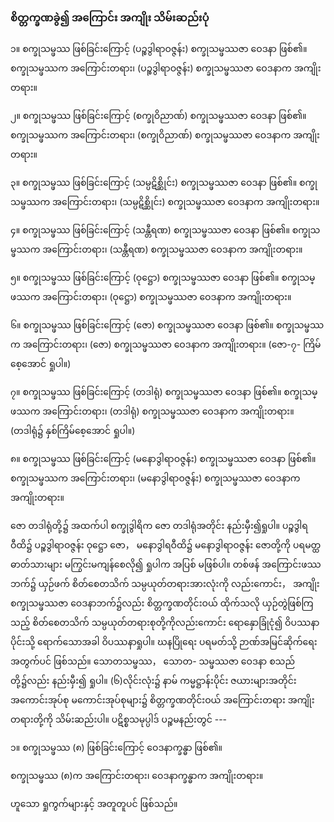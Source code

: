 ### စိတ္တက္ခဏခွဲ၍ အကြောင်း အကျိုး သိမ်းဆည်းပုံ

၁။ စက္ခုသမ္ဖဿ ဖြစ်ခြင်းကြောင့် (ပဉ္စဒွါရာဝဇ္ဇန်း) စက္ခုသမ္ဖဿဇာ ဝေဒနာ ဖြစ်၏။
စက္ခုသမ္ဖဿက အကြောင်းတရား၊ (ပဉ္စဒွါရာဝဇ္ဇန်း) စက္ခုသမ္ဖဿဇာ ဝေဒနာက အကျိုးတရား။

၂။ စက္ခုသမ္ဖဿ ဖြစ်ခြင်းကြောင့် (စက္ခုဝိညာဏ်) စက္ခုသမ္ဖဿဇာ ဝေဒနာ ဖြစ်၏။
စက္ခုသမ္ဖဿက အကြောင်းတရား၊ (စက္ခုဝိညာဏ်) စက္ခုသမ္ဖဿဇာ ဝေဒနာက အကျိုးတရား။

၃။ စက္ခုသမ္ဖဿ ဖြစ်ခြင်းကြောင့် (သမ္ပဋိစ္ဆိုင်း) စက္ခုသမ္ဖဿဇာ ဝေဒနာ ဖြစ်၏။
စက္ခုသမ္ဖဿက အကြောင်းတရား၊ (သမ္ပဋိစ္ဆိုင်း) စက္ခုသမ္ဖဿဇာ ဝေဒနာက အကျိုးတရား။

၄။ စက္ခုသမ္ဖဿ ဖြစ်ခြင်းကြောင့် (သန္တီရဏ) စက္ခုသမ္ဖဿဇာ ဝေဒနာ ဖြစ်၏။
စက္ခုသမ္ဖဿက အကြောင်းတရား၊ (သန္တီရဏ) စက္ခုသမ္ဖဿဇာ ဝေဒနာက အကျိုးတရား။

၅။ စက္ခုသမ္ဖဿ ဖြစ်ခြင်းကြောင့် (ဝုဋ္ဌော) စက္ခုသမ္ဖဿဇာ ဝေဒနာ ဖြစ်၏။
စက္ခုသမ္ဖဿက အကြောင်းတရား၊ (ဝုဋ္ဌော) စက္ခုသမ္ဖဿဇာ ဝေဒနာက အကျိုးတရား။

၆။ စက္ခုသမ္ဖဿ ဖြစ်ခြင်းကြောင့် (ဇော) စက္ခုသမ္ဖဿဇာ ဝေဒနာ ဖြစ်၏။
စက္ခုသမ္ဖဿက အကြောင်းတရား၊ (ဇော) စက္ခုသမ္ဖဿဇာ ဝေဒနာက အကျိုးတရား။
(ဇော-၇- ကြိမ် စေ့အောင် ရှုပါ။)

၇။ စက္ခုသမ္ဖဿ ဖြစ်ခြင်းကြောင့် (တဒါရုံ) စက္ခုသမ္ဖဿဇာ ဝေဒနာ ဖြစ်၏။
စက္ခုသမ္ဖဿက အကြောင်းတရား၊ (တဒါရုံ) စက္ခုသမ္ဖဿဇာ ဝေဒနာက အကျိုးတရား။
(တဒါရုံ၌ နှစ်ကြိမ်စေ့အောင် ရှုပါ။)

၈။ စက္ခုသမ္ဖဿ ဖြစ်ခြင်းကြောင့် (မနောဒွါရာဝဇ္ဇန်း) စက္ခုသမ္ဖဿဇာ ဝေဒနာ ဖြစ်၏။
စက္ခုသမ္ဖဿက အကြောင်းတရား၊ (မနောဒွါရာဝဇ္ဇန်း) စက္ခုသမ္ဖဿဇာ ဝေဒနာက အကျိုးတရား။

ဇော တဒါရုံတို့၌ အထက်ပါ စက္ခုဒွါရိက ဇော တဒါရုံအတိုင်း နည်းမှီး၍ရှုပါ။ ပဉ္စဒွါရဝီထိ၌ ပဉ္စဒွါရာဝဇ္ဇန်း
ဝုဋ္ဌော ဇော， မနောဒွါရဝီထိ၌ မနောဒွါရာဝဇ္ဇန်း ဇောတို့ကို ပရမတ္ထဓာတ်သားများ မကြွင်းမကျန်စေလို၍
ရှုပါက အပြစ် မဖြစ်ပါ။ တစ်ဖန် အကြောင်းဖဿဘက်၌ ယှဉ်ဖက် စိတ်စေတသိက် သမ္ပယုတ်တရားအားလုံးကို
လည်းကောင်း， အကျိုး စက္ခုသမ္ဖဿဇာ ဝေဒနာဘက်၌လည်း စိတ္တက္ခဏတိုင်းဝယ် ထိုက်သလို ယှဉ်တွဲဖြစ်ကြသည့်
စိတ်စေတသိက် သမ္ပယုတ်တရားစုတို့ကိုလည်းကောင်း ရောနှောခြုံငုံ၍ ဝိပဿနာပိုင်းသို့ ရောက်သောအခါ
ဝိပဿနာရှုပါ။ ဃနပြိုရေး ပရမတ်သို့ ဉာဏ်အမြင်ဆိုက်ရေး အတွက်ပင် ဖြစ်သည်။ သောတသမ္ဖဿ， သောတ-
သမ္ဖဿဇာ ဝေဒနာ စသည်တို့၌လည်း နည်းမှီး၍ ရှုပါ။ (၆)လိုင်းလုံး၌ နာမ် ကမ္မဋ္ဌာန်းပိုင်း ဇယားများအတိုင်း
အကောင်းအုပ်စု မကောင်းအုပ်စုများ၌ စိတ္တက္ခဏတိုင်းဝယ် အကြောင်းတရား အကျိုးတရားတို့ကို သိမ်းဆည်းပါ။
ပဋိစ္စသမုပ္ပါဒ် ပဉ္စမနည်းတွင် ---

၁။ စက္ခုသမ္ဖဿ (၈) ဖြစ်ခြင်းကြောင့် ဝေဒနာက္ခန္ဓာ ဖြစ်၏။

စက္ခုသမ္ဖဿ (၈)က အကြောင်းတရား၊ ဝေဒနာက္ခန္ဓာက အကျိုးတရား။

ဟူသော ရှုကွက်များနှင့် အတူတူပင် ဖြစ်သည်။